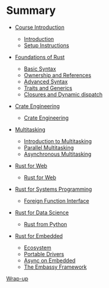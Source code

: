 # Summary

- [Course Introduction]()
	- [Introduction](introduction.md)
	- [Setup Instructions](instructions.md)

- [Foundations of Rust]()
	- [Basic Syntax](basic-syntax.md)
	- [Ownership and References](ownership-and-references.md)
	- [Advanced Syntax](advanced-syntax.md)
	- [Traits and Generics](traits-and-generics.md)
	- [Closures and Dynamic dispatch](closures-and-dynamic-dispatch.md)

- [Crate Engineering]()
	- [Crate Engineering](crate-engineering.md)

- [Multitasking]()
	- [Introduction to Multitasking](introduction-to-multitasking.md)
	- [Parallel Multitasking](parallel-multitasking.md)
	- [Asynchronous Multitasking](asynchronous-multitasking.md)

- [Rust for Web]()
	- [Rust for Web](rust-for-web.md)

- [Rust for Systems Programming]()
	- [Foreign Function Interface](foreign-function-interface.md)

- [Rust for Data Science]()
	- [Rust from Python](rust-from-python.md)

- [Rust for Embedded]()
	- [Ecosystem](embedded-ecosystem.md)
	- [Portable Drivers](portable-drivers.md)
	- [Async on Embedded](async-on-embedded.md)
	- [The Embassy Framework](embassy-framework.md)

[Wrap-up](./wrap-up.md)
